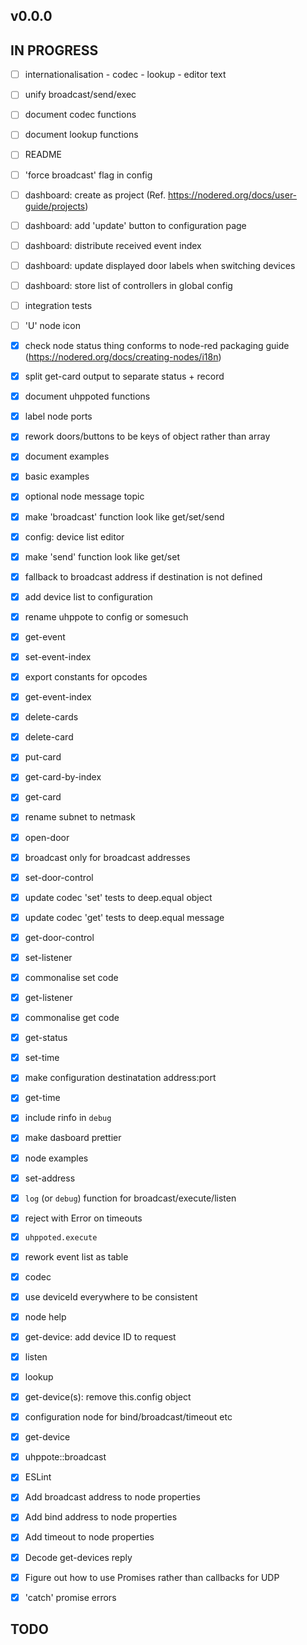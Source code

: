 ## v0.0.0

## IN PROGRESS

- [ ] internationalisation
      - codec
      - lookup
      - editor text
- [ ] unify broadcast/send/exec
- [ ] document codec functions
- [ ] document lookup functions
- [ ] README
- [ ] 'force broadcast' flag in config
- [ ] dashboard: create as project (Ref. https://nodered.org/docs/user-guide/projects)
- [ ] dashboard: add 'update' button to configuration page
- [ ] dashboard: distribute received event index
- [ ] dashboard: update displayed door labels when switching devices
- [ ] dashboard: store list of controllers in global config
- [ ] integration tests
- [ ] 'U' node icon

- [x] check node status thing conforms to node-red packaging guide (https://nodered.org/docs/creating-nodes/i18n)
- [x] split get-card output to separate status + record
- [x] document uhppoted functions
- [x] label node ports
- [x] rework doors/buttons to be keys of object rather than array
- [x] document examples
- [x] basic examples
- [x] optional node message topic
- [x] make 'broadcast' function look like get/set/send
- [x] config: device list editor
- [x] make 'send' function look like get/set
- [x] fallback to broadcast address if destination is not defined
- [x] add device list to configuration
- [x] rename uhppote to config or somesuch
- [x] get-event
- [x] set-event-index
- [x] export constants for opcodes
- [x] get-event-index
- [x] delete-cards
- [x] delete-card
- [x] put-card
- [x] get-card-by-index
- [x] get-card
- [x] rename subnet to netmask
- [x] open-door
- [x] broadcast only for broadcast addresses
- [x] set-door-control
- [x] update codec 'set' tests to deep.equal object
- [x] update codec 'get' tests to deep.equal message
- [x] get-door-control
- [x] set-listener
- [x] commonalise set code
- [x] get-listener
- [x] commonalise get code
- [x] get-status
- [x] set-time
- [x] make configuration destinatation address:port
- [x] get-time
- [x] include rinfo in `debug`
- [x] make dasboard prettier
- [x] node examples
- [x] set-address
- [x] `log` (or `debug`) function for broadcast/execute/listen
- [x] reject with Error on timeouts
- [x] `uhppoted.execute`
- [x] rework event list as table
- [x] codec
- [x] use deviceId everywhere to be consistent
- [x] node help
- [x] get-device: add device ID to request
- [x] listen
- [x] lookup
- [x] get-device(s): remove this.config object
- [x] configuration node for bind/broadcast/timeout etc
- [x] get-device
- [x] uhppote::broadcast
- [x] ESLint
- [x] Add broadcast address to node properties
- [x] Add bind address to node properties
- [x] Add timeout to node properties
- [x] Decode get-devices reply
- [x] Figure out how to use Promises rather than callbacks for UDP
- [x] 'catch' promise errors

## TODO



